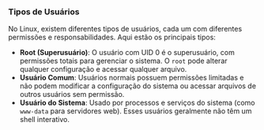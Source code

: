 ### **Tipos de Usuários**

No Linux, existem diferentes tipos de usuários, cada um com diferentes permissões e responsabilidades. Aqui estão os principais tipos:

- **Root (Superusuário)**: O usuário com UID 0 é o superusuário, com permissões totais para gerenciar o sistema. O `root` pode alterar qualquer configuração e acessar qualquer arquivo.
- **Usuário Comum**: Usuários normais possuem permissões limitadas e não podem modificar a configuração do sistema ou acessar arquivos de outros usuários sem permissão.
- **Usuário do Sistema**: Usado por processos e serviços do sistema (como `www-data` para servidores web). Esses usuários geralmente não têm um shell interativo.